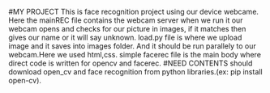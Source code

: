 #MY PROJECT
This is face recognition project using our device webcame.
Here the mainREC file contains the webcam server when we run it our webcam opens and checks for our picture in images, if it matches then gives our name or it will say unknown.
load.py file is where we upload image and it saves into images folder. And it should be run parallely to our webcam.Here we used html,css.
simple facerec file is the main body where direct code is written for opencv and facerec.
#NEED CONTENTS
should download open_cv and face recognition from python libraries.(ex: pip install open-cv).
